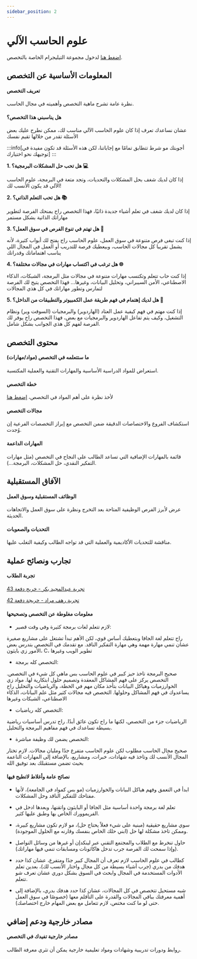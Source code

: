 ```yaml
---
sidebar_position: 2
---
```


# علوم الحاسب الآلي

[اضغط هنا](#) لدخول مجموعة التيليجرام الخاصة بالتخصص.

## المعلومات الأساسية عن التخصص
#### تعريف التخصص  
نظرة عامة تشرح ماهية التخصص وأهميته في مجال الحاسب.

#### هل يناسبني هذا التخصص؟  
عشان نساعدك تعرف إذا كان علوم الحاسب الآلي مناسب لك، ممكن نطرح عليك بعض الأسئلة تقدر من خلالها تقيم نفسك

:::info[أجوبتك مو شرط تتطابق تمامًا مع إجاباتنا، لكن هذه الأسئلة قد تكون مفيدة في توجيهك نحو اختيارك]
:::

**1. هل تحب حل المشكلات البرمجية؟ 💻**

إذا كان لديك شغف بحل المشكلات والتحديات، وتجد متعة في البرمجة، علوم الحاسب الآلي قد يكون الأنسب لك!

**2. هل تحب التعلم الذاتي؟ 📚**

إذا كان لديك شغف في تعلم أشياء جديدة ذاتيًا، فهذا التخصص راح يمنحك الفرصة لتطوير مهاراتك الذاتية بشكل مستمر

**3. هل تهتم في تنوع الفرص في سوق العمل؟ 💼**

إذا كنت تبغى فرص متنوعة في سوق العمل، علوم الحاسب راح يفتح لك أبواب كثيرة، لأنه يشمل تقريبا كل مجالات الحاسب، وبيعطيك فرصة للتدريب أو العمل في المجال اللي يناسب اهتماماتك وقدراتك

**4. هل ترغب في اكتساب مهارات في مجالات مختلفة؟ 🌐**

إذا كنت حاب تتعلم وتكتسب مهارات متنوعة في مجالات مثل البرمجة، الشبكات، الذكاء الاصطناعي، الأمن السيبراني، وتحليل البيانات، وغيرها... فهذا التخصص يتيح لك الفرصة لتمارس وتطور مهاراتك في كل هذي المجالات

**5. هل لديك إهتمام في فهم طريقة عمل الكمبيوتر والتطبيقات من الداخل؟ 🤖**

إذا كنت مهتم في فهم كيفية عمل العتاد (الهاردوير) والبرمجيات (السوفت وير) ونظام التشغيل، وكيف يتم تفاعل الهاردوير والبرمجيات مع بعض، فهذا التخصص راح يوفر لك الفرصة لفهم كل هذي الجوانب بشكل شامل.

## محتوى التخصص
#### ما ستتعلمه في التخصص (مواد/مهارات)  
استعراض للمواد الدراسية الأساسية والمهارات التقنية والعملية المكتسبة.

#### خطة التخصص  
لأخذ نظرة على أهم المواد في التخصص، [إضغط هنا](cs-plan.md)


#### مجالات التخصص  
استكشاف الفروع والاختصاصات الدقيقة ضمن التخصص مع إبراز التخصصات الفرعية إن وُجدت.

#### المهارات الداعمة  
قائمة بالمهارات الإضافية التي تساعد الطالب على النجاح في التخصص (مثل مهارات التفكير النقدي، حل المشكلات، البرمجة…).

## الآفاق المستقبلية
#### الوظائف المستقبلية وسوق العمل  
عرض لأبرز الفرص الوظيفية المتاحة بعد التخرج ونظرة على سوق العمل والاتجاهات الحديثة.

#### التحديات والصعوبات  
مناقشة للتحديات الأكاديمية والعملية التي قد تواجه الطالب وكيفية التغلب عليها.

## تجارب ونصائح عملية
#### تجربة الطلاب  
[تجربة عبدالمجيد بكر - خريج دفعة 43](https://uqucc-majors.sb.sa/blog/cs-exp/abdulmajeed-bakur)

[تجربة رهف مراد - خريجة دفعة 42](https://uqucc-majors.sb.sa/blog/cs-exp/rahaf-murad)

#### معلومات مغلوطة عن التخصص وتصحيحها  
- لازم تتعلم لغات برمجة كثيرة وفي وقت قصير:

راح تتعلم لغة الجافا وبتعطيك أساس قوي، لكن الأهم تبدأ تشتغل على مشاريع صغيرة عشان تنمي مهارة مهمة وهي مهارة التفكير الناقد. مع تقدمك في التخصص بتدرس بعض الأمور زي بايثون، C، تطوير الويب وغيرها

- التخصص كله برمجة:

صحيح البرمجة تاخذ حيز كبير في علوم الحاسب بس ماهي كل شيء في التخصص. التخصص يركز على فهم المشاكل المعقدة وتصميم حلول ابتكارية لها. مواد زي الخوارزميات وهياكل البيانات بتأخذ مكان مهم في الخطة، والرياضيات والتحليل راح يساعدوك في فهم المشاكل وحلولها. التخصص فيه مجالات كثير مثل علم البيانات، الذكاء الاصطناعي، الشبكات وغيرها

- التخصص كله رياضيات:

الرياضيات جزء من التخصص، لكنها ما راح تكون عائق أبدًا. راح تدرس أساسيات رياضية بسيطة تساعدك في فهم مفاهيم البرمجة والتحليل.




- التخصص يضمن لك وظيفة مباشرة:

صحيح مجال الحاسب مطلوب لكن علوم الحاسب متفرع جدًا ومليان مجالات. لازم تختار المجال الأنسب لك وتاخذ فيه شهادات، خبرات، ومشاريع، بالإضافة إلى المهارات الناعمة بحيث تضمن مستقبلك بعد توفيق الله

#### نصائح عامة وأغلاط لاتطيح فيها  
- ابدأ في التعمق وفهم هياكل البيانات والخوارزميات (مو بس كمواد في الجامعة)، لأنها مفتاحك للتفكير الناقد وحل المشكلات.

- تعلم لغة برمجة واحدة أساسية مثل الجافا أو البايثون واتقنها، وبعدها ادخل في الفريموورك الخاص بها وطبق عليها كثير.

- سوي مشاريع حقيقية (مبنية على شيء فعلاً يحتاج حل)، مو لازم تكون مشاريع كبيرة، وممكن تاخذ مشكلة لها حل (ابني حلك الخاص بنفسك وقارنه مع الحلول الموجودة).

- حاول تنخرط مع الطلاب والمجتمع التقني عبر لينكدإن أو غيرها من وسائل التواصل (وإذا سمحت لك الفرصة جرب تدخل هاكاثونات ومسابقات تنمي فيها مهاراتك).

- كطالب في علوم الحاسب لازم تعرف أن المجال كبير جدًا ومتفرع، عشان كذا حدد هدفك من بدري (جرب أشياء بسيطة من كل مجال واختار الأنسب لك)، بعدين تعلم الأدوات المستخدمة في المجال وابحث في السوق بشكل دوري عشان تعرف شو تتعلم.

- شبه مستحيل تتخصص في كل المجالات، عشان كذا حدد هدفك بدري، بالإضافة إلى أهمية معرفتك بباقي المجالات والقدرة على التأقلم معها (خصوصًا في سوق العمل حتى لو ما كنت مختص، لازم تتعامل مع بعض المهام خارج اختصاصك).

## مصادر خارجية ودعم إضافي
#### مصادر خارجية تفيدك في التخصص  
روابط ودورات تدريبية وشهادات ومواد تعليمية خارجية يمكن أن تثري معرفة الطالب.
